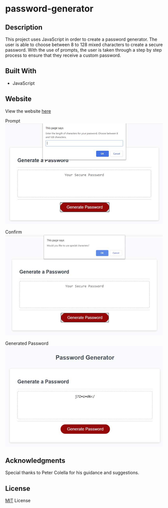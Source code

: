 # password-generator

## Description

This project uses JavaScript in order to create a password generator.
The user is able to choose between 8 to 128 mixed characters to create a secure password. With the use of prompts, the user is taken through a step by step process to ensure that they receive a custom password.

## Built With

- JavaScript

## Website

View the website [here](https://bhayes11.github.io/password-generator/)

Prompt ![Prompt](/assets/first.jpg)

Confirm ![Confirm](/assets/second.jpg)

Generated Password ![Generated Password](/assets/third.jpg)

## Acknowledgments

Special thanks to Peter Colella for his guidance and suggestions.

## License

[MIT](https://choosealicense.com/licenses/mit/#) License
